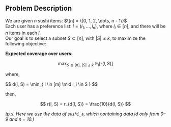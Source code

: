 ## Problem Description

We are given $n$ sushi items: $\[n] = \{0, 1, 2, \dots, n - 1\}$  
Each user has a preference list: $l = (l_1, ..., l_n)$, where $l_i \in [n]$, and there will be $n$ items in each $l$.  
Our goal is to select a subset $S \subseteq [n]$, with $|S| \leq k$, to maximize the following objective:  

**Expected coverage over users:**

$$
\max_{S \subseteq [n],\ |S| \leq k} \ \mathbb{E}_{l} [ r(l, S) ]
$$

where,  

$$
d(l, S) = \min_{ i \in [m] \mid l_i \in S \}
$$

then,  

$$
r(l, S) = r_{d(l, S)} = \frac{10}{d(l, S)}
$$


*(p.s. Here we use the data of `sushi_a`, which containing data id only from 0–9 and n = 10.)*

